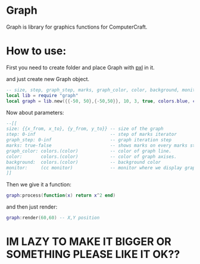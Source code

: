# Graph
Graph is library for graphics functions for ComputerCraft.

# How to use:
First you need to create folder and place Graph with [pxl](https://github.com/4x4x8/pxl) in it.


and just create new Graph object.
```lua
-- size, step, graph_step, marks, graph_color, color, background, monitor
local lib = require "graph"
local graph = lib.new({{-50, 50},{-50,50}}, 10, 3, true, colors.blue, colors.white, colors.black, term)
```

Now about parameters:
```lua
--[[
size: {{x_from, x_to}, {y_from, y_to}} -- size of the graph
step: 0-inf                            -- step of marks iterator
graph_step: 0-inf                      -- graph iteration step
marks: true-false                      -- shows marks on every marks step iterator
graph_color: colors.(color)            -- color of graph line.
color:       colors.(color)            -- color of graph axises.
background:  colors.(color)            -- background color
monitor:     (cc monitor)              -- monitor where we display graphic.
]]
```

Then we give it a function:
```lua
graph:process(function(x) return x^2 end)
```
and then just render:
```lua
graph:render(60,60) -- X,Y position
```

# IM LAZY TO MAKE IT BIGGER OR SOMETHING PLEASE LIKE IT OK??
